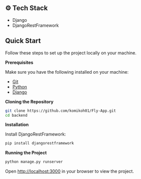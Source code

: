 ## <a name="tech-stack">⚙️ Tech Stack</a>

- Django
- DjangoRestFramework

## <a name="quick-start">Quick Start</a>

Follow these steps to set up the project locally on your machine.

**Prerequisites**

Make sure you have the following installed on your machine:

- [Git](https://git-scm.com/)
- [Python](https://www.python.org/)
- [Django](https://www.djangoproject.com/)

**Cloning the Repository**

```bash
git clone https://github.com/komikoh01/Fly-App.git
cd backend
```

**Installation**

Install DjangoRestFramework:

```bash
pip install djangorestframework
```

**Running the Project**

```bash
python manage.py runserver
```

Open [http://localhost:3000](http://localhost:3000) in your browser to view the project.

